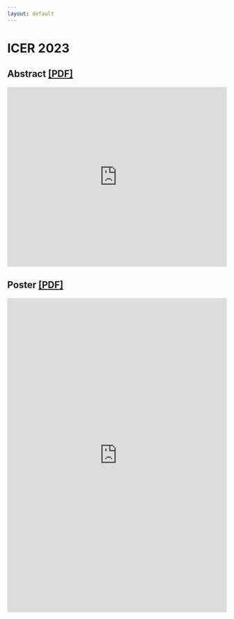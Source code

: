 ```yaml
---
layout: default
---
```


# ICER 2023

## Abstract <a href="/icer23_abstract.pdf">[PDF]</a>


<iframe id="pdfviewer" style="aspect-ratio: 11 / 9;" src="https://docs.google.com/gview?embedded=true&url=caryntran.com/icer23_abstract.pdf" frameborder="0" width="100%" ></iframe>



## Poster <a href="/icer23_poster.pdf">[PDF]</a>
<iframe id="pdfviewer" style="aspect-ratio: 1 / 3;" src="https://docs.google.com/gview?embedded=true&url=caryntran.com/icer23_poster.pdf" frameborder="0" width="100%" height="720px"></iframe>


